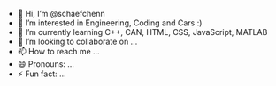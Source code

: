 - 👋 Hi, I’m @schaefchenn
- 👀 I’m interested in Engineering, Coding and Cars :)
- 🌱 I’m currently learning C++, CAN, HTML, CSS, JavaScript, MATLAB 
- 💞️ I’m looking to collaborate on ...
- 📫 How to reach me ...
- 😄 Pronouns: ...
- ⚡ Fun fact: ...

<!---
schaefchenn/schaefchenn is a ✨ special ✨ repository because its `README.md` (this file) appears on your GitHub profile.
You can click the Preview link to take a look at your changes.
--->
